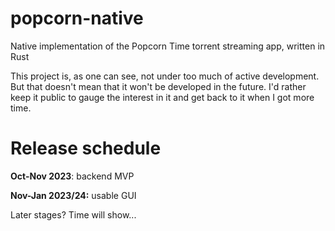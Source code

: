 # popcorn-native
Native implementation of the Popcorn Time torrent streaming app, written in Rust

This project is, as one can see, not under too much of active development. But that doesn't mean that it won't be developed in the future. I'd rather keep it public to gauge the interest in it and get back to it when I got more time.

# Release schedule

**Oct-Nov 2023**: backend MVP

**Nov-Jan 2023/24:** usable GUI

Later stages? Time will show...
